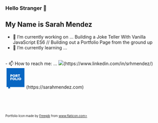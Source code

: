 ### Hello Stranger 👋
## My Name is Sarah Mendez 

- 🔭 I’m currently working on ... Building a Joke Teller With Vanilla JavaScript ES6 // Building out a Portfolio Page from the ground up
- 🌱 I’m currently learning ... 

<br>
- 📫 How to reach me: ...
<img src="https://content.linkedin.com/content/dam/me/business/en-us/amp/brand-site/v2/bg/LI-Bug.svg.original.svg">(https://www.linkedin.com/in/srhmendez/)<img height=65px width=65px src="./Portfolio.svg">(https://sarahmendez.com)

<br>
<br>
<br>
<br>
<br>
<sub><sup><div id="credit"><p>Portfolio Icon made by <a href="https://www.flaticon.com/authors/freepik" title="Freepik">Freepik</a> from <a href="https://www.flaticon.com/" title="Flaticon">www.flaticon.com></p></a></div></sup></sub>
